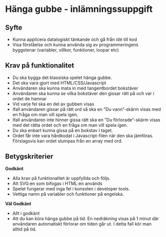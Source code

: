 # Hänga gubbe - inlämningssuppgift

## Syfte

* Kunna applicera datalogiskt tänkande och gå från idé till kod
* Visa förståelse och kunna använda sig av programmeringens byggstenar (variabler, villkor, funktioner, loopar etc)

## Krav på funktionalitet

* Du ska bygga det klassiska spelet hänga gubbe.
* Det ska vara gjort med HTML/CSS/Javascript
* Användaren ska kunna mata in med tangentbordet bokstäver
* Användaren ska kunna se vilka bokstäver den gissar rätt på  och var i ordet de hamnar
* Vid varje fel ska en del av gubben visas
* Ifall användaren gissar på rätt ord så ska en ”Du vann”-skärm visas med en fråga om man vill spela igen,
* Ifall användaren inte hinner gissa rätt ska en ”Du förlorade”-skärm visas med det rätta ordet och en fråga om man vill spela igen.
* Du ska enbart kunna gissa på en bokstav i taget.
* Ordet får inte vara hårdkodat i Javascript-filen när den ska jämföras. Förslagsvis kan ordet slumpas från en array med ord.

## Betygskriterier

**Godkänt**
* Alla krav på funktionalitet är uppfyllda och följs.
* Att SVG:en som bifogas i HTML:en används
* Spelet fungerar med inga fel i konsolen i developer tools.
* Vettiga namn på variabler och funktioner på engelska.

**Väl Godkänt**
* Allt i godkänt
* Att du kan köra hänga gubbe på tid. En nedräkning visas på 1 minut där användaren automatiskt förlorar om tiden går ut. I detta fall kör man alltid på tid.

